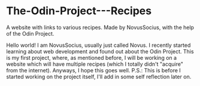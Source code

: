 # The-Odin-Project---Recipes
A website with links to various recipes. Made by NovusSocius, with the help of the Odin Project.

Hello world! I am NovusSocius, usually just called Novus. I recently started learning about web development and found out about the Odin Project. This is my first project, where, as mentioned before, I will be working on a website which will have multiple recipes (which I totally didn't "acquire" from the internet). Anyways, I hope this goes well.
P.S.: This is before I started working on the project itself, I'll add in some self reflection later on.
